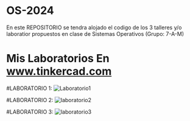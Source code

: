 # OS-2024
En este REPOSITORIO se tendra alojado el codigo de los 3 talleres y/o laboratior propuestos en clase de Sistemas Operativos (Grupo: 7-A-M)

# Mis Laboratorios En www.tinkercad.com
#LABORATORIO 1:
![Laboratorio1](https://github.com/OscarNarvaez/OS-2024/assets/80129656/ff60fcec-fea0-4162-b539-fa2f3c1e0cf5)

#LABORATORIO 2:
![laboratorio2](https://github.com/OscarNarvaez/OS-2024/assets/80129656/f3483069-2768-4238-a392-b930418f2047)

#LABORATORIO 3:
![laboratorio3](https://github.com/OscarNarvaez/OS-2024/assets/80129656/0425af1c-f026-4df8-aab1-55e3921ced89)

